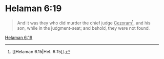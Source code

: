 # Helaman 6:19

> And it was they who did murder the chief judge <u>Cezoram</u>[^a], and his son, while in the judgment-seat; and behold, they were not found.

[Helaman 6:19](https://www.churchofjesuschrist.org/study/scriptures/bofm/hel/6?lang=eng&id=p19#p19)


[^a]: [[Helaman 6.15|Hel. 6:15]].  
